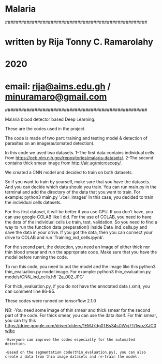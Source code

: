 # Malaria
#####################################################
                                                    
# written by Rija Tonny C. Ramarolahy               
                                                     
# 2020                                               
                                                    
# email: rija@aims.edu.gh / minuramaro@gmail.com   
                                                     
#####################################################



Malaria blood detector based Deep Learning.

These are the codes used in the project.

The code is made of two part: training and testing model & detection of parasites on an image(automated detection).

In this code we used two datasets.
1-The first data contains individual cells from https://ceb.nlm.nih.gov/repositories/malaria-datasets/.
2-The second contains thick smear image from http://air.ug/microscopy/.

We created a CNN model and decided to train on both datasets.

So if you want to train by yourself, make sure that you have the datasets.
And you can decide which data should you train. You can run main.py in the terminal and add the directory of the data that you want to train.
For example: python3 main.py './cell_images' 
In this case, you decided to train the individual cells datasets.

For this first dataset, it will be better if you use GPU. If you don't have, you can use google COLAB like I did.
For the use of COLAB, you need to have the data of the individual cells i.e train, test, validation. 
So you need to find a way to run the function data_preparation() inside Data_Ind_cells.py and save the data in your drive.
If you got the data, then you can connect your drive to COLAB and run 'Training_ind_cells.ipynb'.



For the second part, the detection, you need an image of either thick nor thin blood smear and run the appropriate code. Make sure that you have the model before running the code.

To run this code, you need to put the model and the image like this python3 thin_evaluation.py model image.
For example: python3 thin_evaluation.py models/CNN_ind_cells.h5 '2a_002.JPG' 

For thick_evaluation.py, if you do not have the annotated data (.xml), you can comment line 86-95.


These codes were runned on tensorflow 2.1.0

NB: -You need some image of thin smear and thick smear for the second part of the code. For thick smear, you can use the data itself.
For thin smear, you can try this https://drive.google.com/drive/folders/1EMJ7dg0TBs34sDWcj7Tj1wozXJC0wtbc

    -Everyone can improve the codes especially for the automated detection.

    -Based on the segmentation code(thin_evaluation.py), you can also create a data from thin image datasets and re-train the model. 
